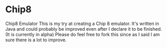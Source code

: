 # Chip8
Chip8 Emulator
This is my try at creating a Chip 8 emulator. It's written in Java and could probably be improved even after I declare it to be finished. (It is currently in alpha)
Please do feel free to fork this since as I said I am sure there is a lot to improve.
